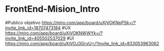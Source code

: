 # FrontEnd-Mision_Intro

#Publico objetivo https://miro.com/app/board/uXjVOKNpPSk=/?invite_link_id=18707473184
#UX https://miro.com/app/board/uXjVOKNWWYk=/?invite_link_id=405502537029
#UI https://miro.com/app/board/uXjVOJ3GrvU=/?invite_link_id=833053963062
